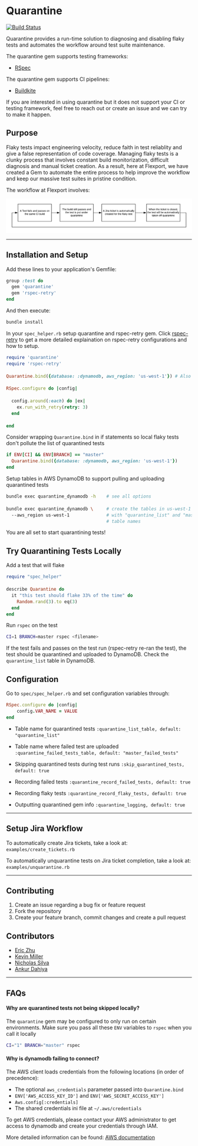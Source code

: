 # Quarantine
[![Build Status](https://travis-ci.com/flexport/quarantine.svg?branch=master)](https://travis-ci.com/flexport/quarantine)

Quarantine provides a run-time solution to diagnosing and disabling flaky tests and automates the workflow around test suite maintenance.

The quarantine gem supports testing frameworks:
- [RSpec](http://rspec.info/)

The quarantine gem supports CI pipelines:
- [Buildkite](https://buildkite.com/docs/tutorials/getting-started)

If you are interested in using quarantine but it does not support your CI or testing framework, feel free to reach out or create an issue and we can try to make it happen.

## Purpose
Flaky tests impact engineering velocity, reduce faith in test reliablity and give a false representation of code coverage. Managing flaky tests is a clunky process that involves constant build monitorization, difficult diagnosis and manual ticket creation. As a result, here at Flexport, we have created a Gem to automate the entire process to help improve the workflow and keep our massive test suites in pristine condition.

The workflow at Flexport involves:

![ideal workflow](misc/flexport_workflow.png)

---
## Installation and Setup

Add these lines to your application's Gemfile:
```rb
group :test do
  gem 'quarantine'
  gem 'rspec-retry'
end
```

And then execute:
```sh
bundle install
```

In your `spec_helper.rb` setup quarantine and rspec-retry gem. Click [rspec-retry](https://github.com/NoRedInk/rspec-retry) to get a more detailed explaination on rspec-retry configurations and how to setup.
```rb
require 'quarantine'
require 'rspec-retry'

Quarantine.bind({database: :dynamodb, aws_region: 'us-west-1'}) # Also accepts aws_credentials to override the standard AWS credential chain

RSpec.configure do |config|

  config.around(:each) do |ex|
    ex.run_with_retry(retry: 3)
  end

end
```

Consider wrapping `Quarantine.bind` in if statements so local flaky tests don't pollute the list of quarantined tests

```rb
if ENV[CI] && ENV[BRANCH] == "master"
  Quarantine.bind({database: :dynamodb, aws_region: 'us-west-1'})
end
```

Setup tables in AWS DynamoDB to support pulling and uploading quarantined tests
```sh
bundle exec quarantine_dynamodb -h    # see all options

bundle exec quarantine_dynamodb \     # create the tables in us-west-1 in aws dynamodb
  --aws_region us-west-1              # with "quarantine_list" and "master_failed_tests"
                                      # table names
```

You are all set to start quarantining tests!

## Try Quarantining Tests Locally
Add a test that will flake
```rb
require "spec_helper"

describe Quarantine do
  it "this test should flake 33% of the time" do
    Random.rand(3).to eq(3)
  end
end
```

Run `rspec` on the test
```sh
CI=1 BRANCH=master rspec <filename>
```

If the test fails and passes on the test run (rspec-retry re-ran the test), the test should be quarantined and uploaded to DynamoDB. Check the `quarantine_list` table in DynamoDB.

## Configuration

Go to `spec/spec_helper.rb` and set configuration variables through:
```rb
RSpec.configure do |config|
    config.VAR_NAME = VALUE
end
```
- Table name for quarantined tests `:quarantine_list_table, default: "quarantine_list"`

- Table name where failed test are uploaded `:quarantine_failed_tests_table, default: "master_failed_tests"`

- Skipping quarantined tests during test runs `:skip_quarantined_tests, default: true`

- Recording failed tests `:quarantine_record_failed_tests, default: true`

- Recording flaky tests `:quarantine_record_flaky_tests, default: true`

- Outputting quarantined gem info `:quarantine_logging, default: true`

---
## Setup Jira Workflow

To automatically create Jira tickets, take a look at: `examples/create_tickets.rb`

To automatically unquarantine tests on Jira ticket completion, take a look at: `examples/unquarantine.rb`

---
## Contributing
1. Create an issue regarding a bug fix or feature request
2. Fork the repository
3. Create your feature branch, commit changes and create a pull request

## Contributors
- [Eric Zhu](https://github.com/eric-zhu-uw)
- [Kevin Miller](https://github.com/Gasparila)
- [Nicholas Silva](https://github.com/flexportnes)
- [Ankur Dahiya](https://github.com/legalosLOTR)
---

## FAQs

#### Why are quarantined tests not being skipped locally?

The `quarantine` gem may be configured to only run on certain environments. Make sure you pass all these `ENV` variables to `rspec` when you call it locally

```sh
CI="1" BRANCH="master" rspec
```

#### Why is dynamodb failing to connect?

The AWS client loads credentials from the following locations (in order of precedence):
- The optional `aws_credentials` parameter passed into `Quarantine.bind`
- `ENV['AWS_ACCESS_KEY_ID']` and `ENV['AWS_SECRET_ACCESS_KEY']`
- `Aws.config[:credentials]`
- The shared credentials ini file at `~/.aws/credentials`

To get AWS credentials, please contact your AWS administrator to get access to dynamodb and create your credentials through IAM.

More detailed information can be found: [AWS documentation](https://docs.aws.amazon.com/sdkforruby/api/Aws/S3/Client.html)
